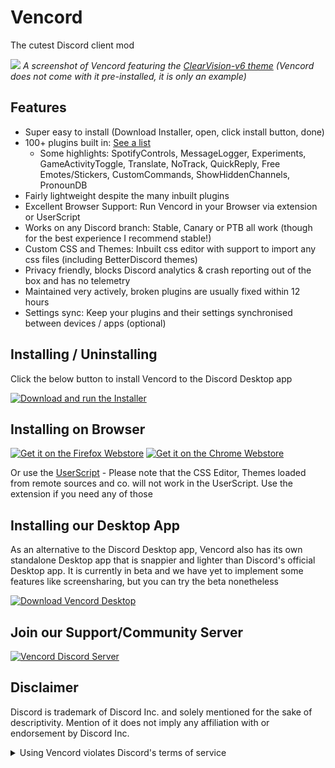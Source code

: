 # Vencord

The cutest Discord client mod


![](https://user-images.githubusercontent.com/45497981/235015332-0453d3eb-1da6-4601-963e-ef5e454123a1.png)
*A screenshot of Vencord featuring the [ClearVision-v6 theme](https://github.com/ClearVision/ClearVision-v6) (Vencord does not come with it pre-installed, it is only an example)*

## Features

-   Super easy to install (Download Installer, open, click install button, done)
-   100+ plugins built in: [See a list](https://vencord.dev/plugins)
    -   Some highlights: SpotifyControls, MessageLogger, Experiments, GameActivityToggle, Translate, NoTrack, QuickReply, Free Emotes/Stickers, CustomCommands, ShowHiddenChannels, PronounDB
-   Fairly lightweight despite the many inbuilt plugins
-   Excellent Browser Support: Run Vencord in your Browser via extension or UserScript
-   Works on any Discord branch: Stable, Canary or PTB all work (though for the best experience I recommend stable!)
-   Custom CSS and Themes: Inbuilt css editor with support to import any css files (including BetterDiscord themes)
-   Privacy friendly, blocks Discord analytics & crash reporting out of the box and has no telemetry
-   Maintained very actively, broken plugins are usually fixed within 12 hours
-   Settings sync: Keep your plugins and their settings synchronised between devices / apps (optional)


## Installing / Uninstalling

Click the below button to install Vencord to the Discord Desktop app

[![Download and run the Installer](https://img.shields.io/github/v/release/Vencord/Installer?label=Download%20Vencord%20Installer&style=for-the-badge)](https://github.com/Vencord/Installer#vencord-installer)

## Installing on Browser

[![Get it on the Firefox Webstore](https://blog.mozilla.org/addons/files/2015/11/get-the-addon.png)](https://addons.mozilla.org/en-GB/firefox/addon/vencord-web/) [![Get it on the Chrome Webstore](https://storage.googleapis.com/web-dev-uploads/image/WlD8wC6g8khYWPJUsQceQkhXSlv1/UV4C4ybeBTsZt43U4xis.png)](https://chrome.google.com/webstore/detail/vencord-web/cbghhgpcnddeihccjmnadmkaejncjndb)

Or use the [UserScript](https://raw.githubusercontent.com/Vencord/builds/main/Vencord.user.js) - Please note that the CSS Editor, Themes loaded from remote sources and co. will not work in the UserScript. Use the extension if you need any of those

## Installing our Desktop App

As an alternative to the Discord Desktop app, Vencord also has its own standalone Desktop app that is snappier and lighter than Discord's official Desktop app. It is currently in beta and we have yet to implement some features like screensharing, but you can try the beta nonetheless

[![Download Vencord Desktop](https://img.shields.io/github/v/release/Vencord/Desktop?label=Download%20Vencord%20Desktop&style=for-the-badge)](https://github.com/Vencord/Desktop#vencord-desktop)

## Join our Support/Community Server

[![Vencord Discord Server](https://invidget.switchblade.xyz/D9uwnFnqmd?theme=dark)](https://discord.gg/D9uwnFnqmd)

## Disclaimer

Discord is trademark of Discord Inc. and solely mentioned for the sake of descriptivity.
Mention of it does not imply any affiliation with or endorsement by Discord Inc.

<details>
<summary>Using Vencord violates Discord's terms of service</summary> 

Client modifications are against Discord’s Terms of Service.

However, Discord is pretty indifferent about them and there are no known cases of users getting banned for using client mods! So you should generally be fine as long as you don’t use any plugins that implement abusive behaviour. But no worries, all inbuilt plugins are safe to use!

Regardless, if your account is very important to you and it getting disabled would be a disaster for you, you should probably not use any client mods (not exclusive to Vencord), just to be safe

Additionally, make sure not to post screenshots with Vencord in a server where you might get banned for it

</details>

